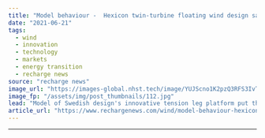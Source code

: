 ```yaml
---
title: "Model behaviour -  Hexicon twin-turbine floating wind design sails though basin tests"
date: "2021-06-21"
tags: 
  - wind
  - innovation
  - technology
  - markets
  - energy transition
  - recharge news
source: "recharge news"
image_url: "https://images-global.nhst.tech/image/YUJScno1K2pzQ3RFS3IvTk5xVkQrUkZqenpZalNOdnY0U2VKL0RFamdIbz0=/nhst/binary/9c28c5adcfef20755719509646eed51a"
image_fp: "/assets/img/post_thumbnails/112.jpg"
lead: "Model of Swedish design's innovative tension leg platform put through through paces at Marin R&D centre in the Netherlands ahead of first pilot projects"
article_url: "https://www.rechargenews.com/wind/model-behaviour-hexicon-twin-turbine-floating-wind-design-sails-though-basin-tests/2-1-1028158"
---
```


---
